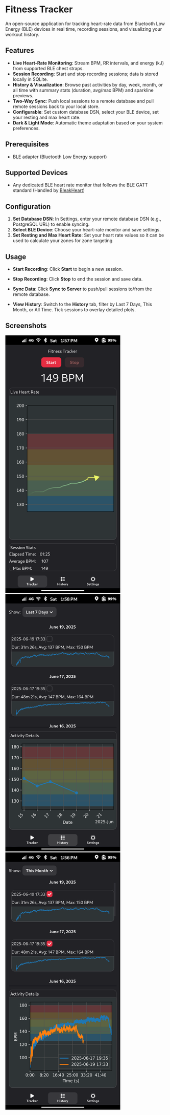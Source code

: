 # Fitness Tracker

An open-source application for tracking heart-rate data from Bluetooth Low Energy (BLE) devices in real time, recording sessions, and visualizing your workout history.

## Features

* **Live Heart-Rate Monitoring**: Stream BPM, RR intervals, and energy (kJ) from supported BLE chest straps.
* **Session Recording**: Start and stop recording sessions; data is stored locally in SQLite.
* **History & Visualization**: Browse past activities by day, week, month, or all time with summary stats (duration, avg/max BPM) and sparkline previews.
* **Two-Way Sync**: Push local sessions to a remote database and pull remote sessions back to your local store.
* **Configurable**: Set custom database DSN, select your BLE device, set your resting and max heart rate.
* **Dark & Light Mode**: Automatic theme adaptation based on your system preferences.

## Prerequisites

* BLE adapter (Bluetooth Low Energy support)

## Supported Devices

* Any dedicated BLE heart rate monitor that follows the BLE GATT standard (Handled by [BleakHeart](https://github.com/fsmeraldi/bleakheart))

## Configuration

1. **Set Database DSN**: In Settings, enter your remote database DSN (e.g., PostgreSQL URL) to enable syncing.
2. **Select BLE Device**: Choose your heart-rate monitor and save settings.
3. **Set Resting and Max Heart Rate**: Set your heart rate values so it can be used to calculate your zones for zone targeting

## Usage

* **Start Recording**: Click **Start** to begin a new session.

* **Stop Recording**: Click **Stop** to end the session and save data.

* **Sync Data**: Click **Sync to Server** to push/pull sessions to/from the remote database.

* **View History**: Switch to the **History** tab, filter by Last 7 Days, This Month, or All Time. Tick sessions to overlay detailed plots.

## Screenshots
<p>
  <img src="docs/screenshots/tracker.png" width="360" alt="Tracker" />&nbsp;
  <img src="docs/screenshots/history_average.png" width="360" alt="History Averages" />&nbsp;
  <img src="docs/screenshots/history_comparison.png" width="360" alt="History Comparison" />
</p>
